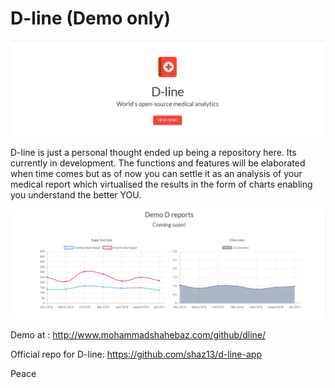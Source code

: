 # D-line (Demo only)

![Alt text](dl.png "D-line") 

D-line is just a personal thought ended up being a repository here. Its currently in development. The functions and features will be elaborated when time comes but as of now you can settle it as an analysis of your medical report which virtualised the results in the form of charts enabling you understand the better YOU.

![Alt text](dep.png "D reports")

Demo at : http://www.mohammadshahebaz.com/github/dline/

Official repo for D-line: https://github.com/shaz13/d-line-app

Peace
